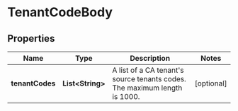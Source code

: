

# TenantCodeBody


## Properties

| Name | Type | Description | Notes |
|------------ | ------------- | ------------- | -------------|
|**tenantCodes** | **List&lt;String&gt;** | A list of a CA tenant&#39;s source tenants codes. The maximum length is 1000. |  [optional] |



